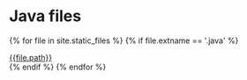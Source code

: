 # Java files

{% for file in site.static_files %}
{% if file.extname == '.java' %}
<div><a href="{{file.path}}">{{file.path}}</a></div>
{% endif %}
{% endfor %}
